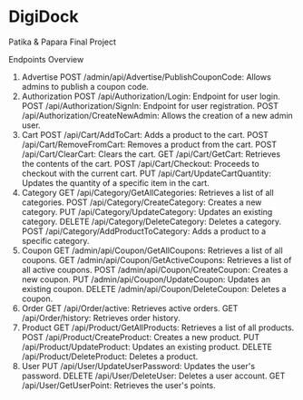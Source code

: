 # DigiDock
Patika &amp; Papara Final Project 

Endpoints Overview
1. Advertise
POST /admin/api/Advertise/PublishCouponCode: Allows admins to publish a coupon code.
2. Authorization
POST /api/Authorization/Login: Endpoint for user login.
POST /api/Authorization/SignIn: Endpoint for user registration.
POST /api/Authorization/CreateNewAdmin: Allows the creation of a new admin user.
3. Cart
POST /api/Cart/AddToCart: Adds a product to the cart.
POST /api/Cart/RemoveFromCart: Removes a product from the cart.
POST /api/Cart/ClearCart: Clears the cart.
GET /api/Cart/GetCart: Retrieves the contents of the cart.
POST /api/Cart/Checkout: Proceeds to checkout with the current cart.
PUT /api/Cart/UpdateCartQuantity: Updates the quantity of a specific item in the cart.
4. Category
GET /api/Category/GetAllCategories: Retrieves a list of all categories.
POST /api/Category/CreateCategory: Creates a new category.
PUT /api/Category/UpdateCategory: Updates an existing category.
DELETE /api/Category/DeleteCategory: Deletes a category.
POST /api/Category/AddProductToCategory: Adds a product to a specific category.
5. Coupon
GET /admin/api/Coupon/GetAllCoupons: Retrieves a list of all coupons.
GET /admin/api/Coupon/GetActiveCoupons: Retrieves a list of all active coupons.
POST /admin/api/Coupon/CreateCoupon: Creates a new coupon.
PUT /admin/api/Coupon/UpdateCoupon: Updates an existing coupon.
DELETE /admin/api/Coupon/DeleteCoupon: Deletes a coupon.
6. Order
GET /api/Order/active: Retrieves active orders.
GET /api/Order/history: Retrieves order history.
7. Product
GET /api/Product/GetAllProducts: Retrieves a list of all products.
POST /api/Product/CreateProduct: Creates a new product.
PUT /api/Product/UpdateProduct: Updates an existing product.
DELETE /api/Product/DeleteProduct: Deletes a product.
8. User
PUT /api/User/UpdateUserPassword: Updates the user's password.
DELETE /api/User/DeleteUser: Deletes a user account.
GET /api/User/GetUserPoint: Retrieves the user's points.
